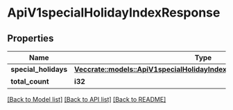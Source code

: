 # ApiV1specialHolidayIndexResponse

## Properties

Name | Type | Description | Notes
------------ | ------------- | ------------- | -------------
**special_holidays** | [**Vec<crate::models::ApiV1specialHolidayIndexResponseSpecialHolidaysInner>**](ApiV1specialHolidayIndexResponse_special_holidays_inner.md) |  | 
**total_count** | **i32** | 合計件数 | 

[[Back to Model list]](../README.md#documentation-for-models) [[Back to API list]](../README.md#documentation-for-api-endpoints) [[Back to README]](../README.md)


